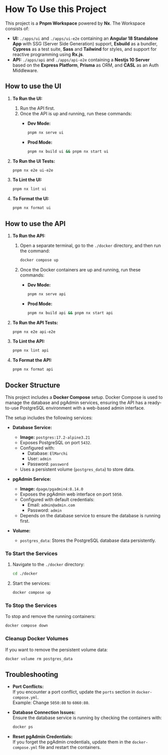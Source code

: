 # How To Use this Project

This project is a **Pnpm Workspace** powered by **Nx**. The Workspace consists of:

- **UI:** `./apps/ui` and `./apps/ui-e2e` containing an **Angular 18 Standalone App** with SSG (Server Side Generation) support, **Esbuild** as a bundler, **Cypress** as a test suite, **Sass** and **Tailwind** for styles, and support for reactive programming using **Rx.js**.
- **API:** `./apps/api` and `./apps/api-e2e` containing a **Nestjs 10 Server** based on the **Express Platform**, **Prisma** as ORM, and **CASL** as an Auth Middleware.

## How to use the UI

1. **To Run the UI:**
    1. Run the API first.
    2. Once the API is up and running, run these commands:
        - **Dev Mode:**  

          ```bash
          pnpm nx serve ui
          ```  

        - **Prod Mode:**  

          ```bash
          pnpm nx build ui && pnpm nx start ui
          ```

2. **To Run the UI Tests:**  

    ```bash
    pnpm nx e2e ui-e2e
    ```

3. **To Lint the UI:**  

    ```bash
    pnpm nx lint ui
    ```

4. **To Format the UI:**  

    ```bash
    pnpm nx format ui
    ```

## How to use the API

1. **To Run the API:**
    1. Open a separate terminal, go to the `./docker` directory, and then run the command:

       ```bash
       docker compose up
       ```

    2. Once the Docker containers are up and running, run these commands:
        - **Dev Mode:**  

          ```bash
          pnpm nx serve api
          ```

        - **Prod Mode:**  

          ```bash
          pnpm nx build api && pnpm nx start api
          ```

2. **To Run the API Tests:**  

    ```bash
    pnpm nx e2e api-e2e
    ```

3. **To Lint the API:**  

    ```bash
    pnpm nx lint api
    ```

4. **To Format the API:**  

    ```bash
    pnpm nx format api
    ```

## Docker Structure

This project includes a **Docker Compose** setup. Docker Compose is used to manage the database and pgAdmin services, ensuring the API has a ready-to-use PostgreSQL environment with a web-based admin interface.

The setup includes the following services:

- **Database Service:**
  - **Image:** `postgres:17.2-alpine3.21`
  - Exposes PostgreSQL on port `5432`.
  - Configured with:
    - Database: `ElMarchi`
    - User: `admin`
    - Password: `password`
  - Uses a persistent volume (`postgres_data`) to store data.

- **pgAdmin Service:**
  - **Image:** `dpage/pgadmin4:8.14.0`
  - Exposes the pgAdmin web interface on port `5050`.
  - Configured with default credentials:
    - Email: `admin@admin.com`
    - Password: `admin`
  - Depends on the database service to ensure the database is running first.

- **Volume:**
  - `postgres_data`: Stores the PostgreSQL database data persistently.

### To Start the Services

1. Navigate to the `./docker` directory:

   ```bash
   cd ./docker
   ```

2. Start the services:

   ```bash
   docker compose up
   ```

### To Stop the Services

To stop and remove the running containers:

```bash
docker compose down
```

### Cleanup Docker Volumes

If you want to remove the persistent volume data:

```bash
docker volume rm postgres_data
```

## Troubleshooting

- **Port Conflicts:**  
  If you encounter a port conflict, update the `ports` section in `docker-compose.yml`.  
  Example: Change `5050:80` to `6060:80`.

- **Database Connection Issues:**  
  Ensure the database service is running by checking the containers with:

  ```bash
  docker ps
  ```

- **Reset pgAdmin Credentials:**  
  If you forget the pgAdmin credentials, update them in the `docker-compose.yml` file and restart the containers.

